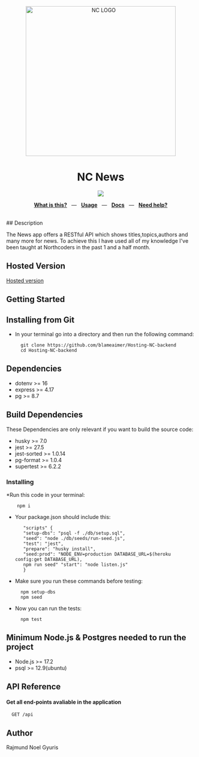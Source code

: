 <div align="center">
  <img src="https://www.google.com/url?sa=i&url=https%3A%2F%2Fmobile.twitter.com%2Fnorthcoders&psig=AOvVaw33nDAOqXvDcOh4boNJEH0x&ust=1646016994782000&source=images&cd=vfe&ved=0CAsQjRxqFwoTCKia8abxnvYCFQAAAAAdAAAAABAD" alt="NC LOGO" width="400" />
  <p></p>
  <h1>NC News</h1>
  <p></p>
  <sup>
    <a href="https://github.com/blameaimer/Hosting-NC-NEWS/actions">
      <img src="https://github.com/blameaimer/Hosting-NC-NEWS/actions/workflows/actions.yml/badge.svg" />
    </a>
  </sup>
  <br />
  <p align="center">
    <a href="#-intro"><b>What is this?</b></a>
    &nbsp;&nbsp;&mdash;&nbsp;&nbsp;
    <a href="#-getting-started"><b>Usage</b></a>
    &nbsp;&nbsp;&mdash;&nbsp;&nbsp;
    <a href="#-docs"><b>Docs</b></a>
    &nbsp;&nbsp;&mdash;&nbsp;&nbsp;
    <a href="#-further-help"><b>Need help?</b></a>
  </p>
  <br />
</div>
## Description

The News app offers a RESTful API which shows titles,topics,authors and many more for news. To achieve this I have used all of my knowledge I've been taught at Northcoders in the past 1 and a half month.

## Hosted Version

[Hosted version](https://nc-news-blame.herokuapp.com/api)


## Getting Started

## Installing from Git 

* In your terminal go into a directory and then run the following command:

        git clone https://github.com/blameaimer/Hosting-NC-backend
        cd Hosting-NC-backend


## Dependencies

* dotenv >= 16
* express >= 4.17
* pg >= 8.7


## Build Dependencies
These Dependencies are only relevant if you want to build the source code:
* husky >= 7.0
* jest >= 27.5
* jest-sorted >= 1.0.14
* pg-format >= 1.0.4
* supertest >= 6.2.2


### Installing


*Run this code in your terminal:

        npm i

* Your package.json should include this:

         "scripts" {
         "setup-dbs": "psql -f ./db/setup.sql",   
         "seed": "node ./db/seeds/run-seed.js", 
         "test": "jest",  
         "prepare": "husky install",   
         "seed:prod": "NODE_ENV=production DATABASE_URL=$(heroku config:get DATABASE_URL),
         npm run seed" "start": "node listen.js"
         }


* Make sure you run these commands before testing:

        npm setup-dbs
        npm seed
* Now you can run the tests:

        npm test
   
## Minimum Node.js & Postgres needed to run the project
* Node.js >= 17.2
* psql >= 12.9(ubuntu)
    
## API Reference

#### Get all end-points avaliable in the application

```http
  GET /api
```


## Author

Rajmund Noel Gyuris

